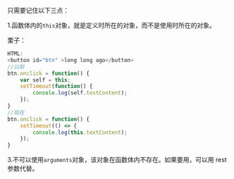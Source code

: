 只需要记住以下三点：

1.函数体内的`this`对象，就是定义时所在的对象，而不是使用时所在的对象。

栗子：

```js
HTML:
<button id="btn" >long long ago</button>
//以前
btn.onclick = function() {
    var self = this;
    setTimeout(function() {
        console.log(self.textContent);
    });
}
//现在
btn.onclick = function() {
    setTimeout(() => {
        console.log(this.textContent);
    });
}

```

3.不可以使用`arguments`对象，该对象在函数体内不存在。如果要用，可以用 rest 参数代替。

